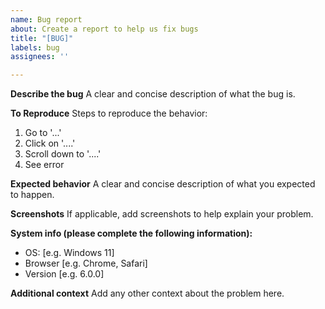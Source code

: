 ```yaml
---
name: Bug report
about: Create a report to help us fix bugs
title: "[BUG]"
labels: bug
assignees: ''

---
```


**Describe the bug**
A clear and concise description of what the bug is.

**To Reproduce**
Steps to reproduce the behavior:
1. Go to '...'
2. Click on '....'
3. Scroll down to '....'
4. See error

**Expected behavior**
A clear and concise description of what you expected to happen.

**Screenshots**
If applicable, add screenshots to help explain your problem.

**System info (please complete the following information):**
 - OS: [e.g. Windows 11]
 - Browser [e.g. Chrome, Safari]
 - Version [e.g. 6.0.0]

**Additional context**
Add any other context about the problem here.
